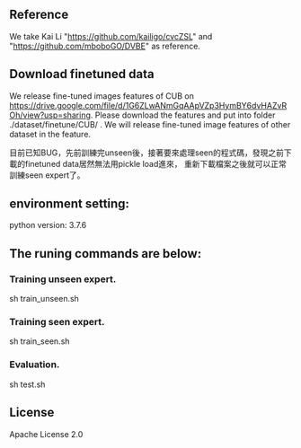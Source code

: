 ## Reference 
We take Kai Li "https://github.com/kailigo/cvcZSL" and "https://github.com/mboboGO/DVBE" as reference. 

## Download finetuned data
We release fine-tuned images features of CUB on https://drive.google.com/file/d/1G6ZLwANmGqAApVZp3HymBY6dvHAZvROh/view?usp=sharing.
Please download the features and put into folder ./dataset/finetune/CUB/ .
We will release fine-tuned image features of other dataset in the feature.

目前已知BUG，先前訓練完unseen後，接著要來處理seen的程式碼，發現之前下載的finetuned data居然無法用pickle load進來，
重新下載檔案之後就可以正常訓練seen expert了。


## environment setting:
python version: 3.7.6

## The runing commands are below:
### Training unseen expert.
sh train_unseen.sh
### Training seen expert.
sh train_seen.sh
### Evaluation.
sh test.sh

## License
Apache License 2.0
